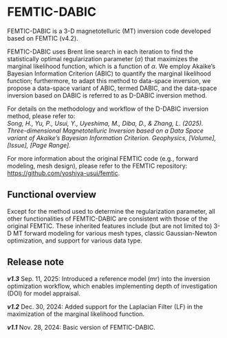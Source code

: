 # FEMTIC-DABIC
FEMTIC-DABIC is a 3-D magnetotelluric (MT) inversion code developed based on FEMTIC (v4.2).

FEMTIC-DABIC uses Brent line search in each iteration to find the statistically optimal regularization parameter (*α*) that maximizes the marginal likelihood function, which is a  function of *α*. 
We employ Akaike’s Bayesian Information Criterion (ABIC) to quantify the marginal likelihood function; furthermore, to adapt this method to data-space inversion, we propose a data-space variant of ABIC, termed DABIC, and the data-space inversion based on DABIC is referred to as D-DABIC inversion method.

For details on the methodology and workflow of the D-DABIC inversion method, please refer to:\
*Song, H., Yu, P., Usui, Y., Uyeshima, M., Diba, D., & Zhang, L. (2025). Three-dimensional Magnetotelluric Inversion based on a Data Space variant of Akaike’s Bayesian Information Criterion. Geophysics, [Volume], [Issue], [Page Range].*

For more information about the original FEMTIC code (e.g., forward modeling, mesh design), please refer to the FEMTIC repository: https://github.com/yoshiya-usui/femtic.

## Functional overview
Except for the method used to determine the regularization parameter, all other functionalities of FEMTIC-DABIC are consistent with those of the original FEMTIC. These inherited features include (but are not limited to) 3-D MT forward modeling for various mesh types, classic Gaussian-Newton optimization, and support for various data type.


## Release note
***v1.3*** Sep. 11, 2025: Introduced a reference model (mr) into the inversion optimization workflow, which enables implementing depth of investigation (DOI) for model appraisal.

***v1.2*** Dec. 30, 2024: Added support for the Laplacian Filter (LF) in the maximization of the marginal likelihood function.

***v1.1*** Nov. 28, 2024: Basic version of FEMTIC-DABIC.
